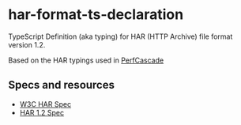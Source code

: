 # har-format-ts-declaration
TypeScript Definition (aka typing) for HAR (HTTP Archive) file format version 1.2.

Based on the HAR typings used in [PerfCascade](https://github.com/micmro/PerfCascade)

## Specs and resources
- [W3C HAR Spec](https://w3c.github.io/web-performance/specs/HAR/Overview.html)
- [HAR 1.2 Spec](http://www.softwareishard.com/blog/har-12-spec)